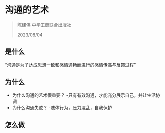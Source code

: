 # 沟通的艺术

> 陈建伟 中华工商联合出版社
>
> 2023/08/04



## 是什么

“沟通是为了达成思想一致和感情通畅而进行的感情传递与反馈过程”



## 为什么

- 为什么沟通的艺术很重要？ -只有有效沟通，才能充分展示自己，并让生活协调
- 为什么沟通失败？ -肢体行为，压力混乱，自我保护



## 怎么做